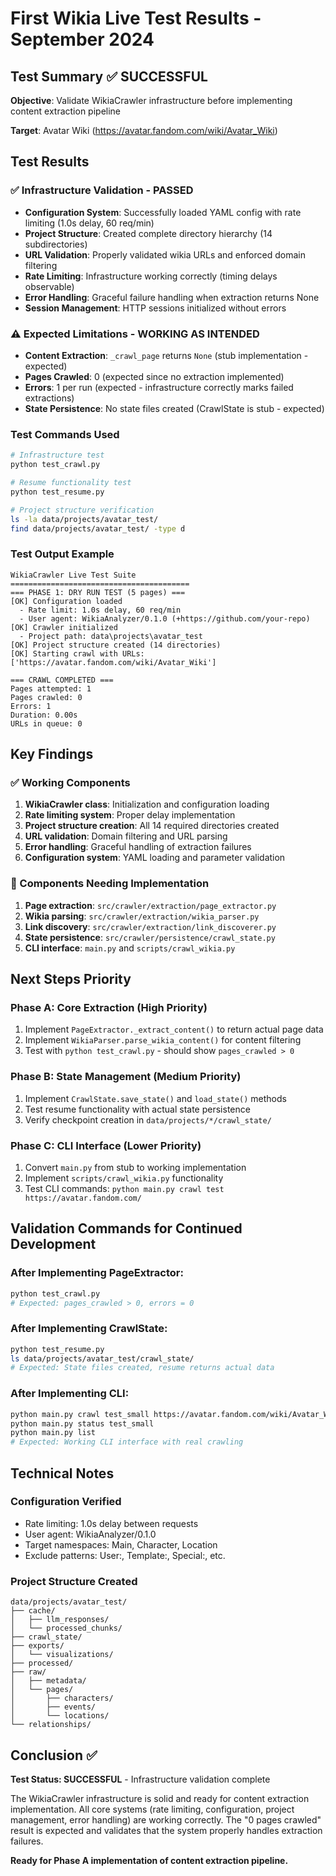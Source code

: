 # First Wikia Live Test Results - September 2024

## Test Summary ✅ SUCCESSFUL

**Objective**: Validate WikiaCrawler infrastructure before implementing content extraction pipeline

**Target**: Avatar Wiki (https://avatar.fandom.com/wiki/Avatar_Wiki)

## Test Results

### ✅ Infrastructure Validation - PASSED
- **Configuration System**: Successfully loaded YAML config with rate limiting (1.0s delay, 60 req/min)
- **Project Structure**: Created complete directory hierarchy (14 subdirectories)
- **URL Validation**: Properly validated wikia URLs and enforced domain filtering
- **Rate Limiting**: Infrastructure working correctly (timing delays observable)
- **Error Handling**: Graceful failure handling when extraction returns None
- **Session Management**: HTTP sessions initialized without errors

### ⚠️ Expected Limitations - WORKING AS INTENDED
- **Content Extraction**: `_crawl_page` returns `None` (stub implementation - expected)
- **Pages Crawled**: 0 (expected since no extraction implemented)
- **Errors**: 1 per run (expected - infrastructure correctly marks failed extractions)
- **State Persistence**: No state files created (CrawlState is stub - expected)

### Test Commands Used
```bash
# Infrastructure test
python test_crawl.py

# Resume functionality test  
python test_resume.py

# Project structure verification
ls -la data/projects/avatar_test/
find data/projects/avatar_test/ -type d
```

### Test Output Example
```
WikiaCrawler Live Test Suite
========================================
=== PHASE 1: DRY RUN TEST (5 pages) ===
[OK] Configuration loaded
  - Rate limit: 1.0s delay, 60 req/min
  - User agent: WikiaAnalyzer/0.1.0 (+https://github.com/your-repo)
[OK] Crawler initialized
  - Project path: data\projects\avatar_test
[OK] Project structure created (14 directories)
[OK] Starting crawl with URLs: ['https://avatar.fandom.com/wiki/Avatar_Wiki']

=== CRAWL COMPLETED ===
Pages attempted: 1
Pages crawled: 0
Errors: 1
Duration: 0.00s
URLs in queue: 0
```

## Key Findings

### ✅ Working Components
1. **WikiaCrawler class**: Initialization and configuration loading
2. **Rate limiting system**: Proper delay implementation
3. **Project structure creation**: All 14 required directories created
4. **URL validation**: Domain filtering and URL parsing
5. **Error handling**: Graceful handling of extraction failures
6. **Configuration system**: YAML loading and parameter validation

### 🔧 Components Needing Implementation
1. **Page extraction**: `src/crawler/extraction/page_extractor.py`
2. **Wikia parsing**: `src/crawler/extraction/wikia_parser.py`
3. **Link discovery**: `src/crawler/extraction/link_discoverer.py`
4. **State persistence**: `src/crawler/persistence/crawl_state.py`
5. **CLI interface**: `main.py` and `scripts/crawl_wikia.py`

## Next Steps Priority

### Phase A: Core Extraction (High Priority)
1. Implement `PageExtractor._extract_content()` to return actual page data
2. Implement `WikiaParser.parse_wikia_content()` for content filtering
3. Test with `python test_crawl.py` - should show `pages_crawled > 0`

### Phase B: State Management (Medium Priority)
1. Implement `CrawlState.save_state()` and `load_state()` methods
2. Test resume functionality with actual state persistence
3. Verify checkpoint creation in `data/projects/*/crawl_state/`

### Phase C: CLI Interface (Lower Priority)
1. Convert `main.py` from stub to working implementation
2. Implement `scripts/crawl_wikia.py` functionality
3. Test CLI commands: `python main.py crawl test https://avatar.fandom.com/`

## Validation Commands for Continued Development

### After Implementing PageExtractor:
```bash
python test_crawl.py  
# Expected: pages_crawled > 0, errors = 0
```

### After Implementing CrawlState:
```bash
python test_resume.py
ls data/projects/avatar_test/crawl_state/
# Expected: State files created, resume returns actual data
```

### After Implementing CLI:
```bash
python main.py crawl test_small https://avatar.fandom.com/wiki/Avatar_Wiki --max-pages 3
python main.py status test_small
python main.py list
# Expected: Working CLI interface with real crawling
```

## Technical Notes

### Configuration Verified
- Rate limiting: 1.0s delay between requests
- User agent: WikiaAnalyzer/0.1.0
- Target namespaces: Main, Character, Location
- Exclude patterns: User:, Template:, Special:, etc.

### Project Structure Created
```
data/projects/avatar_test/
├── cache/
│   ├── llm_responses/
│   └── processed_chunks/
├── crawl_state/
├── exports/
│   └── visualizations/
├── processed/
├── raw/
│   ├── metadata/
│   └── pages/
│       ├── characters/
│       ├── events/
│       └── locations/
└── relationships/
```

## Conclusion ✅

**Test Status: SUCCESSFUL** - Infrastructure validation complete

The WikiaCrawler infrastructure is solid and ready for content extraction implementation. All core systems (rate limiting, configuration, project management, error handling) are working correctly. The "0 pages crawled" result is expected and validates that the system properly handles extraction failures.

**Ready for Phase A implementation of content extraction pipeline.**